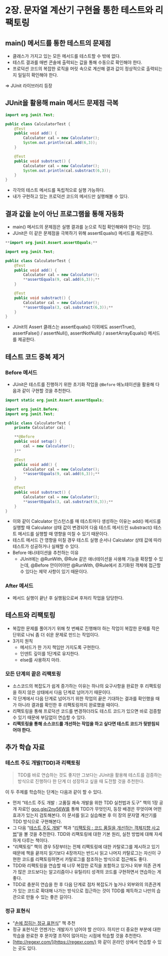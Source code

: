 # 2장. 문자열 계산기 구현을 통한 테스트와 리팩토링
## main() 메서드를 통한 테스트의 문제점

- 클래스가 가지고 있는 모든 메서드를 테스트할 수 밖에 없다.
- 테스트 결과를 매번 콘솔에 출력되는 값을 통해 수동으로 확인해야 한다.
- 프로덕션 코드의 복잡한 로직을 머릿 속으로 계산해 결과 값이 정상적으로 출력되는지 일일히 확인해야 한다.

⇒ JUnit 라이브러리 등장

## JUnit을 활용해 main 메서드 문제점 극복

```java
import org.junit.Test;

public class CalculatorTest {
	@Test
	public void add() {
		Calculator cal = new Calculator();
		System.out.println(cal.add(6,3));
	}

	@Test
	public void substract() {
		Calculator cal = new Calculator();
		System.out.println(cal.substract(6,3));
	}
}
```

- 각각의 테스트 메서드를 독립적으로 실행 가능하다.
- 내가 구현하고 있는 프로덕션 코드의 메서드만 실행해볼 수 있다.

## 결과 값을 눈이 아닌 프로그램을 통해 자동화

- main() 메서드의 문제점은 실행 결과를 눈으로 직접 확인해봐야 한다는 것임.
- JUnit은 이 같은 문제점을 극복하기 위해 assertEquals() 메서드를 제공한다.

```java
**import org.junit.Assert.assertEquals;**

import org.junit.Test;

public class CalculatorTest {
	@Test
	public void add() {
		Calculator cal = new Calculator();
		**assertEquals(9, cal.add(6,3));**
	}

	@Test
	public void substract() {
		Calculator cal = new Calculator();
		**assertEquals(3, cal.substract(6,3));**
	}
}
```

- JUnit의 Assert 클래스는 assertEquals() 이외에도 assertTrue(), assertFalse() / assertNull(), assertNotNull() / assertArrayEquals() 메서드를 제공한다.

## 테스트 코드 중복 제거

### Before 메서드

- JUnit은 테스트를 진행하기 위한 초기화 작업을 `@Before` 애노테이션을 활용해 다음과 같이 구현할 것을 추천한다.

```java
import static org.junit.Assert.assertEquals;

import org.junit.Before;
import org.junit.Test;

public class CalculatorTest {
	private Calculator cal;

	**@Before
	public void setup() {
		cal = new Calculator();
	}**

	@Test
	public void add() {
		Calculator cal = new Calculator();
		**assertEquals(9, cal.add(6,3));**
	}

	@Test
	public void substract() {
		Calculator cal = new Calculator();
		**assertEquals(3, cal.substract(6,3));**
	}
}
```

- 이와 같이 Calculator 인스턴스를 매 테스트마다 생성하는 이유는 add() 메서드를 실행할 때 Calculator 상태 값이 변경되어 다음 테스트 메서드인 substract() 테스트 메서드를 실행할 때 영향을 미칠 수 있기 때문이다.
- 테스트 메서드 간 영향을 미칠 경우 테스트 실행 순서나 Calculator 상태 값에 따라 테스트가 성공하거나 실패할 수 있다.
- Before 애너테이션을 추천하는 이유
    - JUnit에는 @RunWith, @Rule 같은 애너테이션을 사용해 기능을 확장할 수 있는데, @Before 안이어야만 @RunWith, @Rule에서 초기화된 객체에 접근할 수 있다는 제약 사항이 있기 때문이다.

### After 메서드

- 메서드 실행이 끝난 후 실행됨으로써 후처리 작업을 담당한다.

## 테스트와 리팩토링

- 복잡한 문제를 풀어가기 위해 첫 번째로 진행해야 하는 작업이 복잡한 문제를 작은 단위로 나눠 좀 더 쉬운 문제로 만드는 작업이다.
- 3가지 원칙
  - 메서드가 한 가지 책임만 가지도록 구현한다.
  - 인덴트 깊이를 1단계로 유지한다.
  - else를 사용하지 마라.

### 모든 단계의 끝은 리팩토링

- 소스코드의 복잡도가 쉽게 증가하는 이유는 하나의 요구사항을 완료한 후 리팩토링을 하지 않은 상태에서 다음 단계로 넘어가기 때문이다.
- 각 단계에서 다음 단계로 넘어가기 위한 작업의 끝은 기대하는 결과를 확인했을 때가 아니라 결과를 확인한 후 리팩토링까지 완료했을 때이다.
- 리팩토링을 통해 프로덕션 코드를 변경하더라도 테스트 코드가 있으면 바로 검증할 수 있기 때문에 부담없이 연습할 수 있다.
- **리팩토링을 통해 소스코드를 개선하는 작업을 하고 싶다면 테스트 코드가 뒷받침되어야 한다.**

## 추가 학습 자료

### 테스트 주도 개발(TDD)과 리팩토링

> TDD를 바로 연습하는 것도 좋지만 그보다는 JUnit을 활용해 테스트를 검증하는 방식으로 진행하다 한 단계 더 성장하고 싶을 때 도전할 것을 추천한다.
>

이 두 주제를 학습하는 단계는 다음과 같이 할 수 있다.

- 먼저 “테스트 주도 개발 : 고품질 쾌속 개발을 위한 TDD 실천법과 도구” 책의 1장 공개 자료인 [goo.gle/2ny56W를](http://goo.gle/2ny56W를) 통해 TDD가 무엇인지, 등장 배경은 무엇이며 어떤 효과가 있는지 검토해본다. 이 문서를 읽고 실습해본 후 이 장의 문자열 계산기를 TDD 방식으로 구현해본다.
- 그 다음 “[테스트 주도 개발](https://www.yes24.com/Product/Goods/12246033)” 책과 “[리팩토링 : 코드 품질을 개선하는 객체지향 사고법](https://product.kyobobook.co.kr/detail/S000001223881)”을 볼 것을 추천한다. TDD와 리팩토링에 대한 기본 원리, 실천 방법에 대해 자세하게 다루는 책이다.
- “리팩토링” 책의 경우 5장부터는 전체 리팩토링에 대한 카탈로그를 제시하고 있기 때문에 책을 끝까지 읽기보다 4장까지는 반드시 읽고 나머지 카탈로그는 자신이 구현한 코드를 리팩토링하면서 카탈로그를 참조하는 방식으로 접근해도 좋다.
- TDD와 리팩토링을 연습할 때 너무 복잡한 로직을 포함하고 있거나 외부 의존 관계가 많은 코드보다는 알고리즘이나 유틸리티 성격의 코드를 구현하면서 연습하는 게 좋다.
- TDD로 충분히 연습을 한 후 다음 단계로 점차 복잡도가 높거나 외부와의 의존관계가 있는 코드로 확대해 나가는 방식으로 접근하는 것이 TDD를 체득하고 나만의 습관으로 만들 수 있는 좋은 길이다.

### 정규 표현식

- “[손에 잡히는 정규 표현식](https://m.yes24.com/Goods/Detail/3475120)” 책 추천
- 정규 표현식은 언젠가는 개발자가 넘어야 할 산이다. 하지만 더 중요한 부분에 대한 학습을 완료한 후 문자열 조작이 많아지는 시점에 학습할 것을 추천한다.
- [http://regexr.com/](https://regexr.com/) 와 같이 온라인 상에서 연습할 수 있는 곳도 있다.
